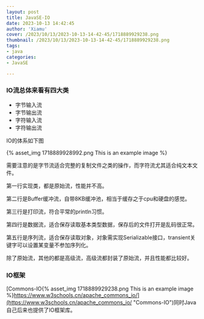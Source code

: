 ```yaml
---
layout: post
title: JavaSE-IO
date: 2023-10-13 14:42:45
author: 'Xiamu'
cover: /2023/10/13/2023-10-13-14-42-45/1718889929238.png
thumbnail: /2023/10/13/2023-10-13-14-42-45/1718889929238.png
tags:
- java
categories:
- JavaSE

---
```

### IO流总体来看有四大类

* 字节输入流
* 字节输出流
* 字符输入流
* 字符输出流

IO的体系如下图

{% asset_img 1718889928992.png This is an example image %}

需要注意的是字节流适合完整的复制文件之类的操作，而字符流尤其适合纯文本文件。

第一行实现类，都是原始流，性能并不高。

第二行是Buffer缓冲流，自带8KB缓冲池，相当于缓存之于cpu和硬盘的感觉。

第三行是打印流，符合平常的println习惯。

第四行是数据流，适合保存读取基本类型数据，保存后的文件打开是乱码很正常。

第五行是序列流，适合保存读取对象，对象需实现Serializable接口，transient关键字可以设置某变量不参加序列化。

除了原始流，其他的都是高级流，高级流都封装了原始流，并且性能都比较好。

### IO框架

[Commons-IO{% asset_img 1718889929238.png This is an example image %}https://www.w3schools.cn/apache_commons_io/](https://www.w3schools.cn/apache_commons_io/ "Commons-IO")同时Java自己后来也提供了IO框架库。

